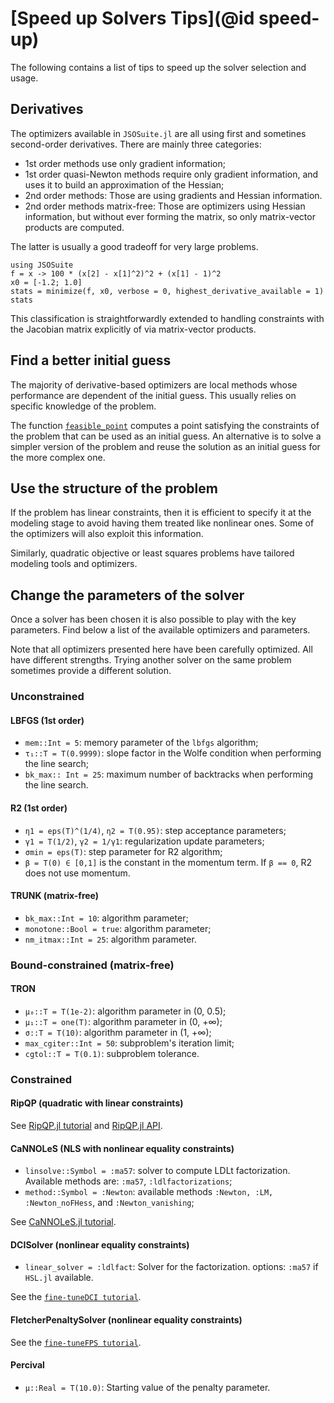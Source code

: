 # [Speed up Solvers Tips](@id speed-up)

The following contains a list of tips to speed up the solver selection and usage.

## Derivatives

The optimizers available in `JSOSuite.jl` are all using first and sometines second-order derivatives. There are mainly three categories:

- 1st order methods use only gradient information;
- 1st order quasi-Newton methods require only gradient information, and uses it to build an approximation of the Hessian;
- 2nd order methods: Those are using gradients and Hessian information.
- 2nd order methods matrix-free: Those are optimizers using Hessian information, but without ever forming the matrix, so only matrix-vector products are computed.

The latter is usually a good tradeoff for very large problems.

```@example
using JSOSuite
f = x -> 100 * (x[2] - x[1]^2)^2 + (x[1] - 1)^2
x0 = [-1.2; 1.0]
stats = minimize(f, x0, verbose = 0, highest_derivative_available = 1)
stats
```

This classification is straightforwardly extended to handling constraints with the Jacobian matrix explicitly of via matrix-vector products.

## Find a better initial guess

The majority of derivative-based optimizers are local methods whose performance are dependent of the initial guess.
This usually relies on specific knowledge of the problem.

The function [`feasible_point`](@ref) computes a point satisfying the constraints of the problem that can be used as an initial guess.
An alternative is to solve a simpler version of the problem and reuse the solution as an initial guess for the more complex one.

## Use the structure of the problem

If the problem has linear constraints, then it is efficient to specify it at the modeling stage to avoid having them treated like nonlinear ones.
Some of the optimizers will also exploit this information.

Similarly, quadratic objective or least squares problems have tailored modeling tools and optimizers.

## Change the parameters of the solver

Once a solver has been chosen it is also possible to play with the key parameters. Find below a list of the available optimizers and parameters.

Note that all optimizers presented here have been carefully optimized. All have different strengths. Trying another solver on the same problem sometimes provide a different solution.

### Unconstrained

#### LBFGS (1st order)

- `mem::Int = 5`: memory parameter of the `lbfgs` algorithm;
- `τ₁::T = T(0.9999)`: slope factor in the Wolfe condition when performing the line search;
- `bk_max:: Int = 25`: maximum number of backtracks when performing the line search.

#### R2 (1st order)

- `η1 = eps(T)^(1/4)`, `η2 = T(0.95)`: step acceptance parameters;
- `γ1 = T(1/2)`, `γ2 = 1/γ1`: regularization update parameters;
- `σmin = eps(T)`: step parameter for R2 algorithm;
- `β = T(0) ∈ [0,1]` is the constant in the momentum term. If `β == 0`, R2 does not use momentum.

#### TRUNK (matrix-free)

- `bk_max::Int = 10`: algorithm parameter;
- `monotone::Bool = true`: algorithm parameter;
- `nm_itmax::Int = 25`: algorithm parameter.

### Bound-constrained (matrix-free)

#### TRON

- `μ₀::T = T(1e-2)`: algorithm parameter in (0, 0.5);
- `μ₁::T = one(T)`: algorithm parameter in (0, +∞);
- `σ::T = T(10)`: algorithm parameter in (1, +∞);
- `max_cgiter::Int = 50`: subproblem's iteration limit;
- `cgtol::T = T(0.1)`: subproblem tolerance.

### Constrained

#### RipQP (quadratic with linear constraints)

See [RipQP.jl tutorial](https://jso.dev/tutorials/introduction-to-ripqp/) and [RipQP.jl API](https://jso.dev/RipQP.jl/stable/API/).

#### CaNNOLeS (NLS with nonlinear equality constraints)

- `linsolve::Symbol = :ma57`: solver to compute LDLt factorization. Available methods are: `:ma57`, `:ldlfactorizations`;
- `method::Symbol = :Newton`: available methods `:Newton, :LM, :Newton_noFHess`, and `:Newton_vanishing`;

See [CaNNOLeS.jl tutorial](https://jso.dev/CaNNOLeS.jl/dev/tutorial/).

#### DCISolver (nonlinear equality constraints)

- `linear_solver = :ldlfact`: Solver for the factorization. options: `:ma57` if `HSL.jl` available.

See the [`fine-tuneDCI tutorial`](https://jso.dev/DCISolver.jl/dev/fine-tuneDCI/).

#### FletcherPenaltySolver (nonlinear equality constraints)

See the [`fine-tuneFPS tutorial`](https://jso.dev/FletcherPenaltySolver.jl/dev/fine-tuneFPS/).

#### Percival

- `μ::Real = T(10.0)`: Starting value of the penalty parameter.
